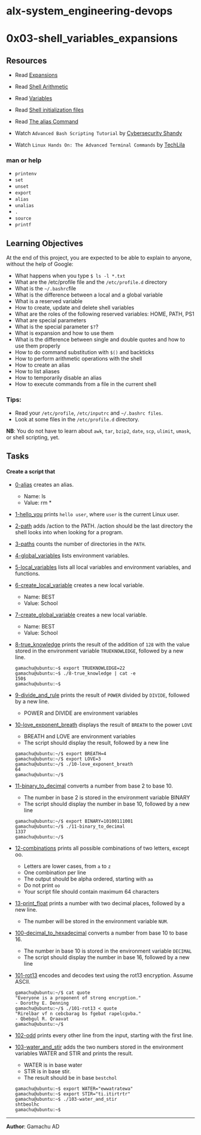# alx-system_engineering-devops

# 0x03-shell_variables_expansions

## Resources

* Read [Expansions](https://linuxcommand.org/lc3_lts0080.php)

* Read [Shell Arithmetic](https://www.gnu.org/software/bash/manual/html_node/Shell-Arithmetic.html) 

* Read [Variables](https://tldp.org/LDP/Bash-Beginners-Guide/html/sect_03_02.html)

* Read [Shell initialization files](https://tldp.org/LDP/Bash-Beginners-Guide/html/sect_03_01.html)

* Read [The alias Command](https://www.linfo.org/alias.html)

* Watch `Advanced Bash Scripting Tutorial` by [Cybersecurity Shandy](https://www.youtube.com/watch?v=emhouufDnB4)

* Watch `Linux Hands On: The Advanced Terminal Commands` by [TechLila](https://www.youtube.com/watch?v=NodKFuUocQY)


### man or help

* `printenv`
* `set`
* `unset`
* `export`
* `alias`
* `unalias`
* `.`
* `source`
* `printf`

## Learning Objectives

At the end of this project, you are expected to be able to explain to anyone, without the help of Google:

* What happens when you type `$ ls -l *.txt`
* What are the /etc/profile file and the `/etc/profile.d` directory
* What is the `~/.bashrc`file
* What is the difference between a local and a global variable
* What is a reserved variable
* How to create, update and delete shell variables
* What are the roles of the following reserved variables: HOME, PATH, PS1
* What are special parameters
* What is the special parameter `$?`?
* What is expansion and how to use them
* What is the difference between single and double quotes and how to use them properly
* How to do command substitution with `$()` and backticks
* How to perform arithmetic operations with the shell
* How to create an alias
* How to list aliases
* How to temporarily disable an alias
* How to execute commands from a file in the current shell

### Tips:
- Read your `/etc/profile`, `/etc/inputrc` and `~/.bashrc files`.
- Look at some files in the `/etc/profile.d` directory.

**NB**: You do not have to learn about `awk`, `tar`, `bzip2`, `date`, `scp`, `ulimit`, `umask`, or shell scripting, yet.

## Tasks

#### **Create a script that**
* [0-alias](./0-alias)
creates an alias.
  * Name: ls
  * Value: rm *

* [1-hello_you](./1-hello_you)
prints `hello user`, where `user` is the current Linux user.

* [2-path](./2-path)
adds /action to the PATH. /action should be the last directory the shell looks into when looking for a program.

* [3-paths](./3-paths)
counts the number of directories in the `PATH`.

* [4-global_variables](./4-global_variables)
lists environment variables.

* [5-local_variables](./5-local_variables)
 lists all local variables and environment variables, and functions.

* [6-create_local_variable](./6-create_local_variable)
 creates a new local variable.
  * Name: BEST
  * Value: School

* [7-create_global_variable](./7-create_global_variable)
creates a new local variable.
  * Name: BEST
  * Value: School

* [8-true_knowledge](./8-true_knowledge)
prints the result of the addition of `128` with the value stored in the environment variable `TRUEKNOWLEDGE`, followed by a new line.
  ```
  gamachu@ubuntu:~$ export TRUEKNOWLEDGE=22
  gamachu@ubuntu:~$ ./8-true_knowledge | cat -e
  150$
  gamachu@ubuntu:~$
  ```

* [9-divide_and_rule](./9-divide_and_rule)
prints the result of `POWER` divided by `DIVIDE`, followed by a new line.
  * POWER and DIVIDE are environment variables

* [10-love_exponent_breath](./10-love_exponent_breath)
displays the result of `BREATH` to the power `LOVE`
  * BREATH and LOVE are environment variables
  * The script should display the result, followed by a new line
  ```
  gamachu@ubuntu:~/$ export BREATH=4
  gamachu@ubuntu:~/$ export LOVE=3
  gamachu@ubuntu:~/$ ./10-love_exponent_breath
  64
  gamachu@ubuntu:~/$
  ```

* [11-binary_to_decimal](./11-binary_to_decimal)
converts a number from base 2 to base 10.
  * The number in base 2 is stored in the environment variable BINARY
  * The script should display the number in base 10, followed by a new line
  ```
  gamachu@ubuntu:~/$ export BINARY=10100111001
  gamachu@ubuntu:~/$ ./11-binary_to_decimal
  1337
  gamachu@ubuntu:~/$
  ```

* [12-combinations](./12-combinations)
prints all possible combinations of two letters, except oo.
  * Letters are lower cases, from `a` to `z`
  * One combination per line
  * The output should be alpha ordered, starting with `aa`
  * Do not print `oo`
  * Your script file should contain maximum 64 characters

* [13-print_float](./13-print_float)
prints a number with two decimal places, followed by a new line.
  * The number will be stored in the environment variable `NUM`.

* [100-decimal_to_hexadecimal](./100-decimal_to_hexadecimal)
converts a number from base 10 to base 16.
  * The number in base 10 is stored in the environment variable `DECIMAL`
  * The script should display the number in base 16, followed by a new line

* [101-rot13](./101-rot13)
encodes and decodes text using the rot13 encryption. Assume ASCII.
  ```
  gamachu@ubuntu:~/$ cat quote
  "Everyone is a proponent of strong encryption."
  - Dorothy E. Denning
  gamachu@ubuntu:~/$ ./101-rot13 < quote
  "Rirelbar vf n cebcbarag bs fgebat rapelcgvba."
  - Qbebgul R. Qraavat
  gamachu@ubuntu:~/$
  ```

* [102-odd](./102-odd)
prints every other line from the input, starting with the first line.

* [103-water_and_stir](./103-water_and_stir)
adds the two numbers stored in the environment variables WATER and STIR and prints the result.
  * WATER is in base water
  * STIR is in base stir.
  * The result should be in base `bestchol`

  ```
  gamachu@ubuntu:~$ export WATER="ewwatratewa"
  gamachu@ubuntu:~$ export STIR="ti.itirtrtr"
  gamachu@ubuntu:~$ ./103-water_and_stir
  shtbeolhc
  gamachu@ubuntu:~$
  ```
---
**Author**: Gamachu AD
